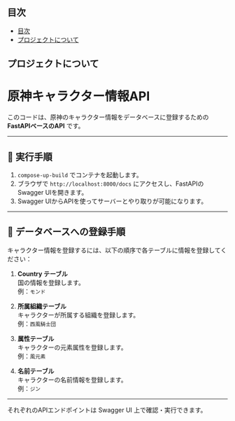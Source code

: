 ## 目次
- [目次](#目次)
- [プロジェクトについて](#プロジェクトについて)

<!-- プロジェクトについて -->
## プロジェクトについて
# 原神キャラクター情報API

このコードは、原神のキャラクター情報をデータベースに登録するための **FastAPIベースのAPI** です。

---

## 🚀 実行手順

1. `compose-up-build` でコンテナを起動します。
2. ブラウザで `http://localhost:8000/docs` にアクセスし、FastAPIのSwagger UIを開きます。
3. Swagger UIからAPIを使ってサーバーとやり取りが可能になります。

---

## 📝 データベースへの登録手順

キャラクター情報を登録するには、以下の順序で各テーブルに情報を登録してください：

1. **Country テーブル**  
   国の情報を登録します。  
   例：`モンド`

2. **所属組織テーブル**  
   キャラクターが所属する組織を登録します。  
   例：`西風騎士団`

3. **属性テーブル**  
   キャラクターの元素属性を登録します。  
   例：`風元素`

4. **名前テーブル**  
   キャラクターの名前情報を登録します。  
   例：`ジン`

---

それぞれのAPIエンドポイントは Swagger UI 上で確認・実行できます。